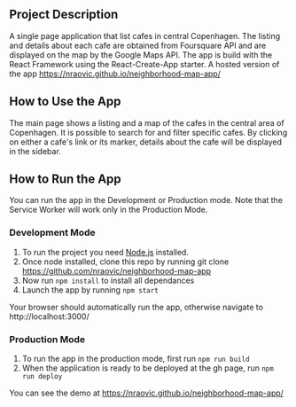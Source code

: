 ## Project Description

A single page application that list cafes in central Copenhagen. The listing and details about each cafe are obtained from Foursquare API and are displayed on the map by the Google Maps API. 
The app is build with the React Framework using the React-Create-App starter.
A hosted version of the app https://nraovic.github.io/neighborhood-map-app/

## How to Use the App

The main page shows a listing and a map of the cafes in the central area of Copenhagen. It is possible to search for and filter specific cafes. By clicking on either a cafe's link or its marker, details about the cafe will be displayed in the sidebar.

## How to Run the App 
You can run the app in the Development or Production mode. Note that the Service Worker will work only in the Production Mode.

### Development Mode

1. To run the project you need [Node.js](https://nodejs.org/en/) installed. 
2. Once node installed, clone this repo by running git clone https://github.com/nraovic/neighborhood-map-app
3. Now run ```npm install``` to install all dependances
3. Launch the app by running ```npm start```

Your browser should automatically run the app, otherwise navigate to http://localhost:3000/

### Production Mode

1. To run the app in the production mode, first run ```npm run build```
2. When the application is ready to be deployed at the gh page, run ```npm run deploy```

You can see the demo at https://nraovic.github.io/neighborhood-map-app/